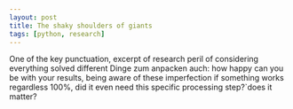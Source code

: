 ```yaml
---
layout: post
title: The shaky shoulders of giants
tags: [python, research]
---
```


One of the key
punctuation, excerpt of research
peril of considering everything solved
different Dinge zum anpacken
auch: how happy can you be with your results, being aware of these imperfection
if something works regardless 100%, did it even need this specific processing step?`does it matter?